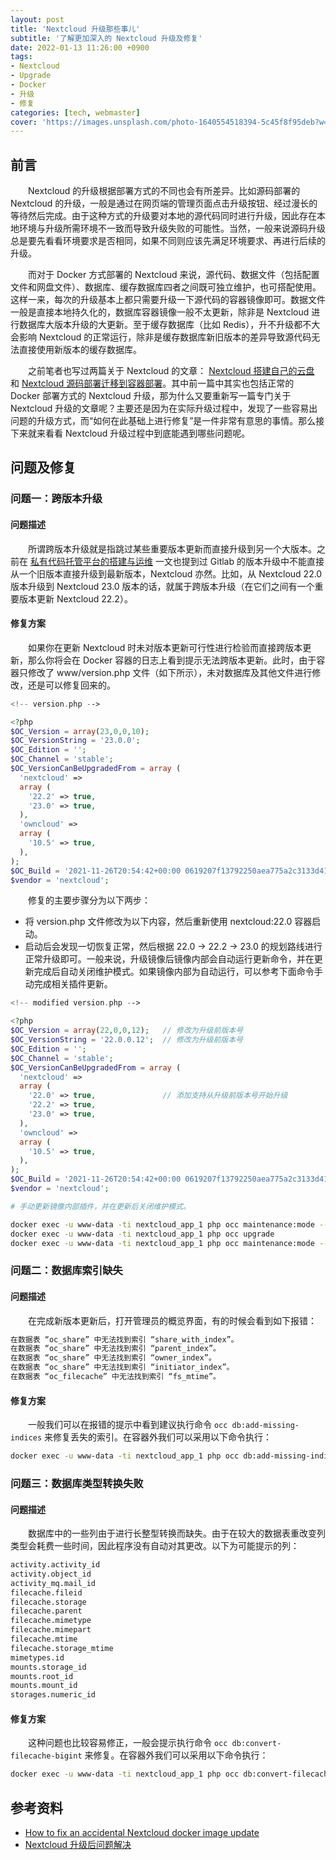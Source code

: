 ```yaml
---
layout: post
title: 'Nextcloud 升级那些事儿'
subtitle: '了解更加深入的 Nextcloud 升级及修复'
date: 2022-01-13 11:26:00 +0900
tags: 
- Nextcloud
- Upgrade
- Docker
- 升级
- 修复
categories: [tech, webmaster]
cover: 'https://images.unsplash.com/photo-1640554518394-5c45f8f95deb?w=1600&q=900'
---
```


## 前言

&emsp;&emsp;Nextcloud 的升级根据部署方式的不同也会有所差异。比如源码部署的 Nextcloud 的升级，一般是通过在网页端的管理页面点击升级按钮、经过漫长的等待然后完成。由于这种方式的升级要对本地的源代码同时进行升级，因此存在本地环境与升级所需环境不一致而导致升级失败的可能性。当然，一般来说源码升级总是要先看看环境要求是否相同，如果不同则应该先满足环境要求、再进行后续的升级。

&emsp;&emsp;而对于 Docker 方式部署的 Nextcloud 来说，源代码、数据文件（包括配置文件和网盘文件）、数据库、缓存数据库四者之间既可独立维护，也可搭配使用。这样一来，每次的升级基本上都只需要升级一下源代码的容器镜像即可。数据文件一般是直接本地持久化的，数据库容器镜像一般不太更新，除非是 Nextcloud 进行数据库大版本升级的大更新。至于缓存数据库（比如 Redis），升不升级都不大会影响 Nextcloud 的正常运行，除非是缓存数据库新旧版本的差异导致源代码无法直接使用新版本的缓存数据库。

&emsp;&emsp;之前笔者也写过两篇关于 Nextcloud 的文章： [Nextcloud 搭建自己的云盘](../webmaster/nextcloud.html) 和 [Nextcloud 源码部署迁移到容器部署](../docker/nextcloud-docker.html)。其中前一篇中其实也包括正常的 Docker 部署方式的 Nextcloud 升级，那为什么又要重新写一篇专门关于 Nextcloud 升级的文章呢？主要还是因为在实际升级过程中，发现了一些容易出问题的升级方式，而“如何在此基础上进行修复”是一件非常有意思的事情。那么接下来就来看看 Nextcloud 升级过程中到底能遇到哪些问题呢。

## 问题及修复

### 问题一：跨版本升级

#### 问题描述

&emsp;&emsp;所谓跨版本升级就是指跳过某些重要版本更新而直接升级到另一个大版本。之前在 [私有代码托管平台的搭建与运维](../docker/gitlab.html) 一文也提到过 Gitlab 的版本升级中不能直接从一个旧版本直接升级到最新版本，Nextcloud 亦然。比如，从 Nextcloud 22.0 版本升级到 Nextcloud 23.0 版本的话，就属于跨版本升级（在它们之间有一个重要版本更新 Nextcloud 22.2）。

#### 修复方案

&emsp;&emsp;如果你在更新 Nextcloud 时未对版本更新可行性进行检验而直接跨版本更新，那么你将会在 Docker 容器的日志上看到提示无法跨版本更新。此时，由于容器只修改了 www/version.php 文件（如下所示），未对数据库及其他文件进行修改，还是可以修复回来的。

```php
<!-- version.php -->

<?php
$OC_Version = array(23,0,0,10);
$OC_VersionString = '23.0.0';
$OC_Edition = '';
$OC_Channel = 'stable';
$OC_VersionCanBeUpgradedFrom = array (
  'nextcloud' =>
  array (
    '22.2' => true,
    '23.0' => true,
  ),
  'owncloud' =>
  array (
    '10.5' => true,
  ),
);
$OC_Build = '2021-11-26T20:54:42+00:00 0619207f13792250aea775a2c3133d41ab625980';
$vendor = 'nextcloud';
```

&emsp;&emsp;修复的主要步骤分为以下两步：

- 将 version.php 文件修改为以下内容，然后重新使用 nextcloud:22.0 容器启动。
- 启动后会发现一切恢复正常，然后根据 22.0 -> 22.2 -> 23.0 的规划路线进行正常升级即可。一般来说，升级镜像后镜像内部会自动运行更新命令，并在更新完成后自动关闭维护模式。如果镜像内部为自动运行，可以参考下面命令手动完成相关插件更新。

```php
<!-- modified version.php -->

<?php
$OC_Version = array(22,0,0,12);   // 修改为升级前版本号
$OC_VersionString = '22.0.0.12';  // 修改为升级前版本号
$OC_Edition = '';
$OC_Channel = 'stable';
$OC_VersionCanBeUpgradedFrom = array (
  'nextcloud' =>
  array (
    '22.0' => true,               // 添加支持从升级前版本号开始升级
    '22.2' => true,
    '23.0' => true,
  ),
  'owncloud' =>
  array (
    '10.5' => true,
  ),
);
$OC_Build = '2021-11-26T20:54:42+00:00 0619207f13792250aea775a2c3133d41ab625980';
$vendor = 'nextcloud';
```

```bash
# 手动更新镜像内部插件，并在更新后关闭维护模式。

docker exec -u www-data -ti nextcloud_app_1 php occ maintenance:mode --on
docker exec -u www-data -ti nextcloud_app_1 php occ upgrade
docker exec -u www-data -ti nextcloud_app_1 php occ maintenance:mode --off
```

### 问题二：数据库索引缺失

#### 问题描述

&emsp;&emsp;在完成新版本更新后，打开管理员的概览界面，有的时候会看到如下报错：

```bash
在数据表 “oc_share” 中无法找到索引 “share_with_index”。
在数据表 “oc_share” 中无法找到索引 “parent_index”。
在数据表 “oc_share” 中无法找到索引 “owner_index”。
在数据表 “oc_share” 中无法找到索引 “initiator_index”。
在数据表 “oc_filecache” 中无法找到索引 “fs_mtime”。
```

#### 修复方案

&emsp;&emsp;一般我们可以在报错的提示中看到建议执行命令 `occ db:add-missing-indices` 来修复丢失的索引。在容器外我们可以采用以下命令执行：

```bash
docker exec -u www-data -ti nextcloud_app_1 php occ db:add-missing-indices
```

### 问题三：数据库类型转换失败

#### 问题描述

&emsp;&emsp;数据库中的一些列由于进行长整型转换而缺失。由于在较大的数据表重改变列类型会耗费一些时间，因此程序没有自动对其更改。以下为可能提示的列：

```bash
activity.activity_id
activity.object_id
activity_mq.mail_id
filecache.fileid
filecache.storage
filecache.parent
filecache.mimetype
filecache.mimepart
filecache.mtime
filecache.storage_mtime
mimetypes.id
mounts.storage_id
mounts.root_id
mounts.mount_id
storages.numeric_id
```

#### 修复方案

&emsp;&emsp;这种问题也比较容易修正，一般会提示执行命令 `occ db:convert-filecache-bigint` 来修复。在容器外我们可以采用以下命令执行：

```bash
docker exec -u www-data -ti nextcloud_app_1 php occ db:convert-filecache-bigint
```

## 参考资料

- [How to fix an accidental Nextcloud docker image update](https://nicolasbouliane.com/blog/nextcloud-docker-upgrade-error)
- [Nextcloud 升级后问题解决](https://blog.csdn.net/robin_cai/article/details/119530743)
